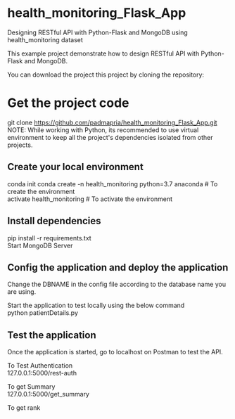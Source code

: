 # health_monitoring_Flask_App

Designing RESTful API with Python-Flask and MongoDB using health_monitoring dataset    

This example project demonstrate how to design RESTful API with Python-Flask and MongoDB.    

 You can download the project this project by cloning the repository:     

# Get the project code
git clone https://github.com/padmapria/health_monitoring_Flask_App.git    
NOTE: While working with Python, its recommended to use virtual environment to keep all the project's dependencies isolated from other projects.    

## Create your local environment    
conda init
conda create -n health_monitoring python=3.7 anaconda     # To create the environment    
activate health_monitoring     # To activate the environment    

## Install dependencies    
pip install -r requirements.txt    
Start MongoDB Server    
    
## Config the application and deploy the application    
Change the DBNAME in the config file according to the database name you are using.    

Start the application to test locally using the below command  
python patientDetails.py    

## Test the application    
Once the application is started, go to localhost on Postman to test the API.

To Test Authentication          
127.0.0.1:5000/rest-auth       

To get Summary     
127.0.0.1:5000/get_summary    

To get rank

